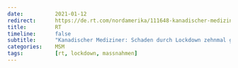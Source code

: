 ```yaml
---
date:          2021-01-12
redirect:      https://de.rt.com/nordamerika/111648-kanadischer-mediziner-schaden-durch-lockdown-zehnmal-groesser-als-nutzen/
title:         RT
timeline:      false
subtitle:      "Kanadischer Mediziner: Schaden durch Lockdown zehnmal größer als Nutzen"
categories:    MSM
tags:          [rt, lockdown, massnahmen]
---
```

